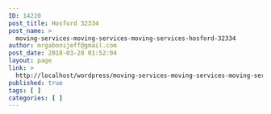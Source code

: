 ```yaml
---
ID: 14220
post_title: Hosford 32334
post_name: >
  moving-services-moving-services-moving-services-hosford-32334
author: mrgabonijeff@gmail.com
post_date: 2018-03-28 01:52:04
layout: page
link: >
  http://localhost/wordpress/moving-services-moving-services-moving-services-hosford-32334/
published: true
tags: [ ]
categories: [ ]
---
```

